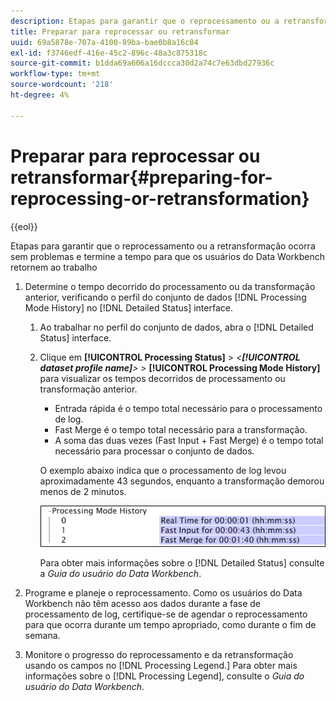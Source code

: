 ```yaml
---
description: Etapas para garantir que o reprocessamento ou a retransformação ocorra sem problemas e termine a tempo para que os usuários do Data Workbench retornem ao trabalho
title: Preparar para reprocessar ou retransformar
uuid: 69a5878e-707a-4100-89ba-bae0b8a16c84
exl-id: f3746edf-416e-45c2-896c-48a3c875318c
source-git-commit: b1dda69a606a16dccca30d2a74c7e63dbd27936c
workflow-type: tm+mt
source-wordcount: '218'
ht-degree: 4%

---
```


# Preparar para reprocessar ou retransformar{#preparing-for-reprocessing-or-retransformation}

{{eol}}

Etapas para garantir que o reprocessamento ou a retransformação ocorra sem problemas e termine a tempo para que os usuários do Data Workbench retornem ao trabalho

1. Determine o tempo decorrido do processamento ou da transformação anterior, verificando o perfil do conjunto de dados [!DNL Processing Mode History] no [!DNL Detailed Status] interface.

   1. Ao trabalhar no perfil do conjunto de dados, abra o [!DNL Detailed Status] interface.
   1. Clique em **[!UICONTROL Processing Status]** > *&lt;**[!UICONTROL dataset profile name]**>* > **[!UICONTROL Processing Mode History]** para visualizar os tempos decorridos de processamento ou transformação anterior.

      * Entrada rápida é o tempo total necessário para o processamento de log.
      * Fast Merge é o tempo total necessário para a transformação.
      * A soma das duas vezes (Fast Input + Fast Merge) é o tempo total necessário para processar o conjunto de dados.

      O exemplo abaixo indica que o processamento de log levou aproximadamente 43 segundos, enquanto a transformação demorou menos de 2 minutos.

      ![](assets/vis_DetailedStatus_ProcessingModeHistory.png)

      Para obter mais informações sobre o [!DNL Detailed Status] consulte a *Guia do usuário do Data Workbench*.


1. Programe e planeje o reprocessamento. Como os usuários do Data Workbench não têm acesso aos dados durante a fase de processamento de log, certifique-se de agendar o reprocessamento para que ocorra durante um tempo apropriado, como durante o fim de semana.
1. Monitore o progresso do reprocessamento e da retransformação usando os campos no [!DNL Processing Legend.] Para obter mais informações sobre o [!DNL Processing Legend], consulte o *Guia do usuário do Data Workbench*.

